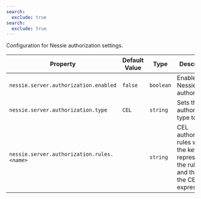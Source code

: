 ```yaml
---
search:
  exclude: true
search:
  exclude: true
---
```

<!--start-->

Configuration for Nessie authorization settings.

| Property | Default Value | Type | Description |
|----------|---------------|------|-------------|
| `nessie.server.authorization.enabled` | `false` | `boolean` | Enable Nessie authorization.  |
| `nessie.server.authorization.type` | `CEL` | `string` | Sets the authorizer type to use.  |
| `nessie.server.authorization.rules.`_`<name>`_ |  | `string` | CEL authorization rules where the key represents the rule id and the value the CEL expression.  |
